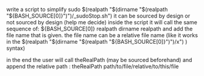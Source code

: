 write a script to simplify 
sudo $(realpath "$(dirname "$(realpath "${BASH_SOURCE[0]}")")/_sudoStop.sh")
it can be sourced by design or not sourced by design (help me decide)
inside the script it will call the same sequence of:
    ${BASH_SOURCE[0]}
    realpath
    dirname
    realpath
    and add the file name that is given.
    the file name can be a relative file name (like it works in the $(realpath "$(dirname "$(realpath "${BASH_SOURCE[0]}")")/x") )  syntax)
    

in the end the user will call theRealPath (may be sourced beforehand) and append the relative path :
theRealPath path/to/file/relative/to/this/file